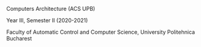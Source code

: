 Computers Architecture (ACS UPB)

Year III, Semester II (2020-2021)

Faculty of Automatic Control and Computer Science, University Politehnica Bucharest

